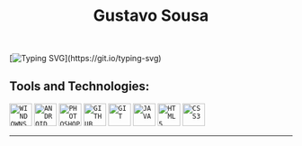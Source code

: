 <div dsplay="inline-block">
 
 <h1 align="center">Gustavo Sousa</h1>

 
  <br>
  
 [![Typing SVG](https://readme-typing-svg.herokuapp.com/?color=00857B&width=600&height=100&size=20&multiline=true&lines=Hello!+Welcome!+my+name+is+Gustavo+Sousa,;and+I+am+currently+a+novice+programming+student.;)](https://git.io/typing-svg)

  <!-- <h2> Olá pessoal! Sejam bem-vindos ao meu perfil! 👋</h2> -->
 

 <h2>Tools and Technologies:</h2>
 
<code><img width="40px" src="https://cdn.jsdelivr.net/gh/devicons/devicon/icons/windows8/windows8-original.svg" title = "WINDOWNS"/></code>
<code><img width="40px" src="https://cdn.jsdelivr.net/gh/devicons/devicon/icons/android/android-original.svg" title = "ANDROID"/></code> 
<code><img width="40px" src="https://cdn.jsdelivr.net/gh/devicons/devicon/icons/photoshop/photoshop-plain.svg" title = "PHOTOSHOP"/></code>
<code><img width="40px" src="https://cdn.jsdelivr.net/gh/devicons/devicon/icons/github/github-original.svg" title = "GITHUB"/></code>
<code><img width="40px" src="https://cdn.jsdelivr.net/gh/devicons/devicon/icons/git/git-original.svg" title = "GIT"/></code> 
<code><img width="40px" src="https://cdn.jsdelivr.net/gh/devicons/devicon/icons/java/java-original.svg" title = "JAVA"/></code>
<code><img width="40px" src="https://cdn.jsdelivr.net/gh/devicons/devicon/icons/html5/html5-original.svg" title = "HTML5"/></code>
<code><img width="40px" src="https://cdn.jsdelivr.net/gh/devicons/devicon/icons/css3/css3-original.svg" title = "CSS3" /></code>

             
<hr/>

<!-- ## Estou aprendendo:
<code><img width="40px" src="https://cdn.jsdelivr.net/gh/devicons/devicon/icons/html5/html5-original.svg" title = "HTML5"/></code>
<code><img width="180px" src="https://www.evoluaprofissional.com.br/wp-content/uploads/2016/10/Para-Web_Montagem-e-Manuten%C3%A7%C3%A3o.png" title = "MONTAGEM E MANUTENÇÃO DE COMPUTADORES"/></code> -->



</div>
